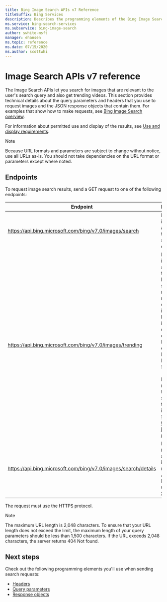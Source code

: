 ```yaml
---
title: Bing Image Search APIs v7 Reference
titleSuffix: Bing Services
description: Describes the programming elements of the Bing Image Search APIs.
ms.service: bing-search-services
ms.subservice: bing-image-search
author: swhite-msft
manager: ehansen
ms.topic: reference
ms.date: 07/15/2020
ms.author: scottwhi
---
```


# Image Search APIs v7 reference

The Image Search APIs let you search for images that are relevant to the user's search query and also get trending videos. This section provides technical details about the query parameters and headers that you use to request images and the JSON response objects that contain them. For examples that show how to make requests, see [Bing Image Search overview](../overview.md). 
  
For information about permitted use and display of the results, see [Use and display requirements](../../bing-web-search/use-display-requirements.md).

> [!NOTE]
> Because URL formats and parameters are subject to change without notice, use all URLs as-is. You should not take dependencies on the URL format or parameters except where noted.
  
## Endpoints  

To request image search results, send a GET request to one of the following endpoints:  
  
|Endpoint|Description 
|-|-
|https://api.bing.microsoft.com/bing/v7.0/images/search|Returns images that are relevant to the users search query.
|https://api.bing.microsoft.com/bing/v7.0/images/trending|Returns images that are trending based on search requests made by others. The images are broken out into different categories. For example, Popular People Searches.<br/><br/>For a list of markets that support trending images, see [Supported trending images markets](market-codes.md#trending-image-api-markets).
|https://api.bing.microsoft.com/bing/v7.0/images/search/details|Returns insights about an image. Do not use this API. Instead, use [Visual Search API](../../bing-visual-search/overview.md).


The request must use the HTTPS protocol. 

> [!NOTE]
> The maximum URL length is 2,048 characters. To ensure that your URL length does not exceed the limit, the maximum length of your query parameters should be less than 1,500 characters. If the URL exceeds 2,048 characters, the server returns 404 Not found.  
  
## Next steps

Check out the following programming elements you'll use when sending search requests:

- [Headers](headers.md)
- [Query parameters](query-parameters.md)
- [Response objects](response-objects.md)
